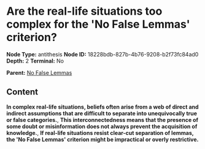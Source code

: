 # Are the real-life situations too complex for the 'No False Lemmas' criterion?

**Node Type:** antithesis
**Node ID:** 18228bdb-827b-4b76-9208-b2f73fc84ad0
**Depth:** 2
**Terminal:** No

**Parent:** [No False Lemmas](no-false-lemmas.md)

## Content

**In complex real-life situations, beliefs often arise from a web of direct and indirect assumptions that are difficult to separate into unequivocally true or false categories.**, **This interconnectedness means that the presence of some doubt or misinformation does not always prevent the acquisition of knowledge.**, **If real-life situations resist clear-cut separation of lemmas, the 'No False Lemmas' criterion might be impractical or overly restrictive.**
